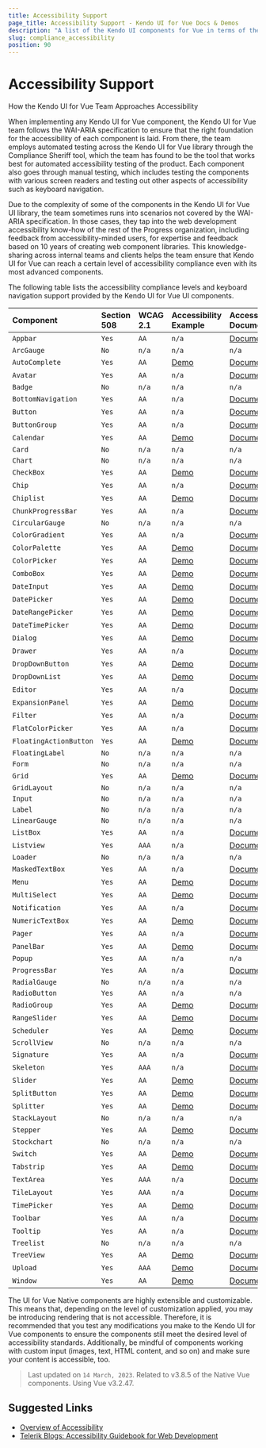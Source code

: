 ```yaml
---
title: Accessibility Support
page_title: Accessibility Support - Kendo UI for Vue Docs & Demos
description: "A list of the Kendo UI components for Vue in terms of the accessibility and keyboard navigation support they provide."
slug: compliance_accessibility
position: 90
---
```


# Accessibility Support

How the Kendo UI for Vue Team Approaches Accessibility

When implementing any Kendo UI for Vue component, the Kendo UI for Vue team follows the WAI-ARIA specification to ensure that the right foundation for the accessibility of each component is laid. From there, the team employs automated testing across the Kendo UI for Vue library through the Compliance Sheriff tool, which the team has found to be the tool that works best for automated accessibility testing of the product. Each component also goes through manual testing, which includes testing the components with various screen readers and testing out other aspects of accessibility such as keyboard navigation.

Due to the complexity of some of the components in the Kendo UI for Vue UI library, the team sometimes runs into scenarios not covered by the WAI-ARIA specification. In those cases, they tap into the web development accessibility know-how of the rest of the Progress organization, including feedback from accessibility-minded users, for expertise and feedback based on 10 years of creating web component libraries. This knowledge-sharing across internal teams and clients helps the team ensure that Kendo UI for Vue can reach a certain level of accessibility compliance even with its most advanced components.

The following table lists the accessibility compliance levels and keyboard navigation support provided by the Kendo UI for Vue UI components.

|Component |Section 508|WCAG 2.1| Accessibility Example | Accessibility Documentation |
|:---          |:---|:---|:---|:---
|`Appbar`|`Yes`|`AA`| `n/a` | [Documentation](slug:accessibility_appbar) |
|`ArcGauge`|`No`|`n/a`| `n/a` | `n/a` |
|`AutoComplete`|`Yes`|`AA`| [Demo](slug:keyboard_navigation_autocomplete) | [Documentation](slug:accessibility_autocomplete) |
|`Avatar`|`Yes`|`AA`| `n/a` | [Documentation](slug:accessibility_avatar) |
|`Badge`|`No`|`n/a`| `n/a` | `n/a` |
|`BottomNavigation`|`Yes`|`AA`| `n/a` | [Documentation](slug:accessibility_bottomnavigation) |
|`Button`|`Yes`|`AA`| `n/a` | [Documentation](slug:accessibility_button) |
|`ButtonGroup`|`Yes`|`AA`| `n/a` | [Documentation](slug:accessibility_buttongroup) |
|`Calendar`|`Yes`|`AA`| [Demo](slug:keyboard_navigation_calendar) | [Documentation](slug:accessibility_calendar) |
|`Card`|`No`|`n/a`| `n/a` | `n/a` |
|`Chart`|`No`|`n/a`| `n/a` | `n/a` |
|`CheckBox`|`Yes`|`AA`| [Demo](slug:keyboard_navigation_checkbox) | [Documentation](slug:accessibility_checkbox) |
|`Chip`|`Yes`|`AA`| `n/a` | [Documentation](slug:accessibility_chip) |
|`Chiplist`|`Yes`|`AA`| [Demo](slug:keyboard_navigation_chiplist) | [Documentation](slug:accessibility_chiplist) |
|`ChunkProgressBar`|`Yes`|`AA`| `n/a` | [Documentation](slug:accessibility_chunkprogressbar) |
|`CircularGauge`|`No`|`n/a`| `n/a` | `n/a` |
|`ColorGradient`|`Yes`|`AA`| `n/a` | [Documentation](slug:accessibility_colorgradient) |
|`ColorPalette`|`Yes`|`AA`| [Demo](slug:keyboard_navigation_colorpalette) | [Documentation](slug:accessibility_colorpalette) |
|`ColorPicker`|`Yes`|`AA`| [Demo](slug:keyboard_navigation_colorpicker) | [Documentation](slug:accessibility_colorpicker) |
|`ComboBox`|`Yes`|`AA`| [Demo](slug:keyboard_navigation_combobox) | [Documentation](slug:accessibility_combobox) |
|`DateInput`|`Yes`|`AA`| [Demo](slug:keyboard_navigation_dateinput) | [Documentation](slug:accessibility_dateinput) |
|`DatePicker`|`Yes`|`AA`| [Demo](slug:keyboard_navigation_datepicker) | [Documentation](slug:accessibility_datepicker) |
|`DateRangePicker`|`Yes`|`AA`| [Demo](slug:keyboard_navigation_daterangepicker) | [Documentation](slug:accessibility_daterangepicker) |
|`DateTimePicker`|`Yes`|`AA`| [Demo](slug:keyboard_navigation_datetimepicker) | [Documentation](slug:accessibility_datetimepicker) |
|`Dialog`|`Yes`|`AA`| [Demo](slug:keyboard_navigation_dialog) | [Documentation](slug:accessibility_dialog) |
|`Drawer`|`Yes`|`AA`| `n/a` | [Documentation](slug:accessibility_drawer) |
|`DropDownButton`|`Yes`|`AA`| [Demo](slug:keyboard_navigation_dropdownbutton) | [Documentation](slug:accessibility_dropdownbutton) |
|`DropDownList`|`Yes`|`AA`| [Demo](slug:keyboard_navigation_dropdownlist) | [Documentation](slug:accessibility_dropdownlist) |
|`Editor`|`Yes`|`AA`| `n/a` | [Documentation](slug:accessibility_editor) |
|`ExpansionPanel`|`Yes`|`AA`| [Demo](slug:keyboard_navigation_expansionpanel) | [Documentation](slug:accessibility_expansionpanel) |
|`Filter`|`Yes`|`AA`| `n/a` | [Documentation](slug:accessibility_filter) |
|`FlatColorPicker`|`Yes`|`AA`| `n/a` | [Documentation](slug:accessibility_flatcolorpicker) |
|`FloatingActionButton `|`Yes`|`AA`| [Demo](slug:keyboard_navigation_floatingactionbutton) | [Documentation](slug:accessibility_floatingactionbutton) |
|`FloatingLabel`|`No`|`n/a`| `n/a` | `n/a` |
|`Form`|`No`|`n/a`| `n/a` | `n/a` |
|`Grid`|`Yes`|`AA`| [Demo](slug:keyboard_navigation_grid) | [Documentation](slug:accessibility_grid) |
|`GridLayout`|`No`|`n/a`| `n/a` | `n/a` |
|`Input`|`No`|`n/a`| `n/a` | `n/a` |
|`Label`|`No`|`n/a`| `n/a` | `n/a` |
|`LinearGauge`|`No`|`n/a`| `n/a` | `n/a` |
|`ListBox`|`Yes`|`AA`| `n/a` | [Documentation](slug:accessibility_listbox) |
|`Listview`|`Yes`|`AAA`| `n/a` | [Documentation](slug:accessibility_listview) |
|`Loader`|`No`|`n/a`| `n/a` | `n/a` |
|`MaskedTextBox`|`Yes`|`AA`| `n/a` | [Documentation](slug:accessibility_maskedtextbox) |
|`Menu`|`Yes`|`AA`| [Demo](slug:keyboard_navigation_menu) | [Documentation](slug:accessibility_menu) |
|`MultiSelect`|`Yes`|`AA`| [Demo](slug:keyboard_navigation_multiselect) | [Documentation](slug:accessibility_multiselect) |
|`Notification`|`Yes`|`AA`| `n/a` | [Documentation](slug:accessibility_notification) |
|`NumericTextBox`|`Yes`|`AA`| [Demo](slug:keyboard_navigation_numerictextbox) | [Documentation](slug:accessibility_numerictextbox) |
|`Pager `|`Yes`|`AA`| `n/a` | [Documentation](slug:accessibility_pager) |
|`PanelBar`|`Yes`|`AA`| [Demo](slug:keyboard_navigation_panelbar) | [Documentation](slug:accessibility_panelbar) |
|`Popup`|`Yes`|`AA`| `n/a` | `n/a` |
|`ProgressBar`|`Yes`|`AA`| `n/a` | [Documentation](slug:accessibility_progressbar) |
|`RadialGauge`|`No`|`n/a`| `n/a` | `n/a` |
|`RadioButton`|`Yes`|`AA`| `n/a` | `n/a` |
|`RadioGroup`|`Yes`|`AA`| [Demo](slug:keyboard_navigation_radiogroup)  | [Documentation](slug:accessibility_radiogroup) |
|`RangeSlider`|`Yes`|`AA`| [Demo](slug:keyboard_navigation_rangeslider)  | [Documentation](slug:accessibility_rangeslider) |
|`Scheduler`|`Yes`|`AA`| [Demo](slug:keyboard_navigation_scheduler)  | [Documentation](slug:accessibility_scheduler) |
|`ScrollView`|`No`|`n/a`| `n/a` | `n/a` |
|`Signature`|`Yes`|`AA`| `n/a` | [Documentation](slug:accessibility_signature) |
|`Skeleton`|`Yes`|`AAA`| `n/a` | [Documentation](slug:accessibility_skeleton) |
|`Slider`|`Yes`|`AA`| [Demo](slug:keyboard_navigation_slider) | [Documentation](slug:accessibility_slider) |
|`SplitButton`|`Yes`|`AA`| [Demo](slug:keyboard_navigation_splitbutton) | [Documentation](slug:accessibility_splitbutton) |
|`Splitter`|`Yes`|`AA`| [Demo](slug:keyboard_navigation_splitter) | [Documentation](slug:accessibility_splitter) |
|`StackLayout`|`No`|`n/a`| `n/a` | `n/a` |
|`Stepper`|`Yes`|`AA`| [Demo](slug:keyboard_navigation_stepper) | [Documentation](slug:accessibility_stepper) |
|`Stockchart`|`No`|`n/a`| `n/a` | `n/a` |
|`Switch`|`Yes`|`AA`| [Demo](slug:keyboard_navigation_switch) | [Documentation](slug:accessibility_switch) |
|`Tabstrip`|`Yes`|`AA`| [Demo](slug:keyboard_navigation_tabstrip) | [Documentation](slug:accessibility_tabstrip) |
|`TextArea`|`Yes`|`AAA`| `n/a` | [Documentation](slug:accessibility_textarea) |
|`TileLayout`|`Yes`|`AAA`| `n/a` | [Documentation](slug:accessibility_tilelayout) |
|`TimePicker`|`Yes`|`AA`| [Demo](slug:keyboard_navigation_timepicker) | [Documentation](slug:accessibility_timepicker) |
|`Toolbar`|`Yes`|`AA`| `n/a` | [Documentation](slug:accessibility_toolbar) |
|`Tooltip`|`Yes`|`AA`| `n/a` | [Documentation](slug:accessibility_tooltip) |
|`Treelist`|`No`|`n/a`| `n/a` | `n/a` |
|`TreeView`|`Yes`|`AA`| [Demo](slug:keyboard_navigation_treeview) | [Documentation](slug:accessibility_treeview) |
|`Upload`|`Yes`|`AAA`| [Demo](slug:keyboard_navigation_upload) | [Documentation](slug:accessibility_upload) |
|`Window`|`Yes`|`AA`| [Demo](slug:keyboard_navigation_window) | [Documentation](slug:accessibility_window) |


The UI for Vue Native components are highly extensible and customizable. This means that, depending on the level of customization applied, you may be introducing rendering that is not accessible. Therefore, it is recommended that you test any modifications you make to the Kendo UI for Vue components to ensure the components still meet the desired level of accessibility standards. Additionally, be mindful of components working with custom input (images, text, HTML content, and so on) and make sure your content is accessible, too.

> Last updated on `14 March, 2023`. Related to v3.8.5 of the Native Vue components. Using Vue v3.2.47.

## Suggested Links

* [Overview of Accessibility](slug:overview_accessibility)
* [Telerik Blogs: Accessibility Guidebook for Web Development](https://www.telerik.com/blogs/web-accessibility-guidebook-for-developers?fbclid=IwAR2L0K0iOGfagkvLQQUBM5hxkO2s7P_ZM7gT3dqdj1_LO328eHN9NkVjk0o)
